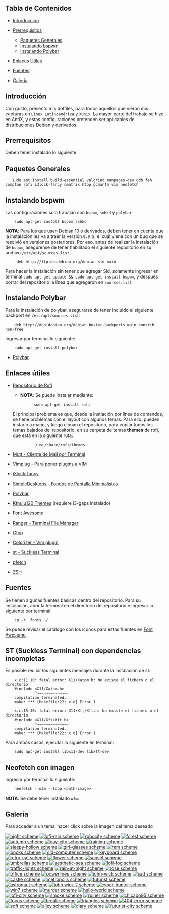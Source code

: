 ##  Tabla de Contenidos

* [Introducción](#introducción)
* [Prerrequisitos](#prerrequisitos)
  * [Paquetes Generales](#paquetes-generales)
  * [Instalando bspwm](#instalando-bspwm)
  * [Instalando Polybar](#instalando-polybar)

* [Enlaces Útiles](#enlaces-útiles)
* [Fuentes](#fuentes)
* [Galería](#galería)


## Introducción

Con gusto, presento mis dotfiles, para todos aquellos que vieron mis capturas en `Linux Latinoamérica` y `XUnix`. La mayor parte del trabajo se hizo en AntiX, y estas configuraciones pretenden ser aplicables de distribuciones Debian y derivados.

## Prerrequisitos

Deben tener instalado lo siguiente:
## Paquetes Generales
	
	   sudo apt install build-essential valgrind manpages-dev gdb feh compton rofi i3lock-fancy cmatrix htop pcmanfm vim neofetch


## Instalando bspwm
Las configuraciones solo trabajan con `bspwm`, `sxhkd` y `polybar`

		sudo apt-get install bspwm sxhkd

**NOTA**: Para los que usen Debian 10 o derivados, deben tener en cuenta que la instalación les va a traer la versión `0.9.5`, el cuál viene con un bug que se resolvió en versiones posteriores. Por eso, antes de realizar la instalación de `bspwm`, asegúrense de tener habilitado el siguiente repositorio en su archivo `/etc/apt/sources.list`

		 deb http://ftp.de.debian.org/debian sid main 

Para hacer la instalación sin tener que agregar Sid, solamente ingresar en terminal `sudo apt-get update && sudo apt-get install bspwm`, y después borrar del repositorio la línea que agregaron en `sources.list`


## Instalando Polybar
Para la instalación de polybar, asegurarse de tener incluido el siguiente backport en `/etc/apt/sources.list`:

		deb http://deb.debian.org/debian buster-backports main contrib non-free

 Ingresar por terminal lo siguiente:

		sudo apt-get install polybar


- [Polybar](https://github.com/polybar/polybar)

## Enlaces útiles

* [Repositorio de Rofi](https://github.com/davatorium/rofi)
	* **NOTA**: Se puede instalar mediante:
		
				sudo apt-get install rofi
		
  	El principal problema es que, desde la instlación por línea de comandos,
			se tiene problemas con el layout con algunos temas.
			Para ello, pueden instarlo a mano, y luego clonan el repositorio,
			para copiar todos los temas bajados del repositorio, en su carpeta
			de temas **themes** de rofi, que está en la siguiente ruta:
			
				/usr/share/rofi/themes
							
* [Mutt - Cliente de Mail por Terminal](https://www.thegeekdiary.com/how-to-install-and-configure-mutt-in-centos-rhel/)
* [Vimplug - Para poner plugins a VIM](https://www.ostechnix.com/vim-plug-a-minimalist-vim-plugin-manager/)
* [i3lock-fancy](https://github.com/meskarune/i3lock-fancy)
* [SimpleDesktops - Fondos de Pantalla Minimalistas](http://simpledesktops.com/)
* [Polybar](https://github.com/regolith-linux/regolith-desktop/wiki/HowTo:-Swap-out-i3bar-for-Polybar?fbclid=IwAR3QtWfotVnkvgwtbUYXKAi9mz7sSSTlZRTmkOnqf8-UwXbhp72Dj4Pe4TI)
* [Kthulu120 Themes](https://github.com/Kthulu120/i3wm-themes) (requiere i3-gaps instalado)
* [Font Awesome](https://fontawesome.com/cheatsheet)
* [Ranger - Terminal File Manager](https://wikimatze.de/ranger-a-terminal-browser-for-vim/)
* [Gtop](https://www.bleepingcomputer.com/forums/t/667825/how-to-install-gtop-on-ubuntu/)
* [Colorizer - Vim plugin](https://github.com/lilydjwg/colorizer)
* [st - Suckless Terminal](https://st.suckless.org/)
* [pfetch](https://github.com/dylanaraps/pfetch)
* [ZSH](https://linoxide.com/tools/install-zsh-on-linux/)

##	Fuentes
Se tienen algunas fuentes básicas dentro del repositorio. Para su instalación, abrir la terminal en el directorio del repositorio e ingresar lo siguiente por terminal:

		cp -r .fonts ~/

Se puede revisar el catálogo con los íconos para estas fuentes en [Font Awesome](https://fontawesome.com/cheatsheet).

##	ST (Suckless Terminal) con dependencias incompletas
Es posible recibir los siguientes mensajes durante la instalación de st:
	
		x.c:11:10: fatal error: X11/Xatom.h: No existe el fichero o el directorio
		#include <X11/Xatom.h>
				 ^~~~~~~~~~~~~~~
		compilation terminated.
		make: *** [Makefile:22: x.o] Error 1
	
		x.c:15:10: fatal error: X11/Xft/Xft.h: No existe el fichero o el directorio
		#include <X11/Xft/Xft.h>
				 ^~~~~~~~~~~~~~~
		compilation terminated.
		make: *** [Makefile:22: x.o] Error 1

Para ambos casos, ejecutar lo siguiente en terminal:

		sudo apt-get install libx11-dev libxft-dev

##	Neofetch con imagen
Ingresar por terminal lo siguiente:

		neofetch --w3m --loop <path-image>

**NOTA**: Se debe tener instalado `w3m`.

## Galería

Para acceder a un tema, hacer click sobre la imagen del tema deseado

[![night scheme](https://i.postimg.cc/kgf40wZ8/night-scheme.png)](https://github.com/kaibakev1984/Lorblak-Dotfiles/tree/master/night)
[![lofi-rain scheme](https://i.postimg.cc/ZRCpgx4r/lofi-rain-scheme.png)](https://github.com/kaibakev1984/Lorblak-Dotfiles/tree/master/lofi-rain)
[![robocity scheme](https://i.postimg.cc/YCyw5GBy/robocity-scheme.png)](https://github.com/kaibakev1984/Lorblak-Dotfiles/tree/master/robocity)
[![forest scheme](https://i.postimg.cc/90V3dyyz/forest-scheme.png)](https://github.com/kaibakev1984/Lorblak-Dotfiles/tree/master/forest)
[![autumn scheme](https://i.postimg.cc/6pFmVdXw/autumn-scheme.png)](https://github.com/kaibakev1984/Lorblak-Dotfiles/tree/master/autumn)
[![day-city scheme](https://i.postimg.cc/tCWfYN2Q/day-city-scheme.png)](https://github.com/kaibakev1984/Lorblak-Dotfiles/tree/master/day-city)
[![raining scheme](https://i.postimg.cc/qM5b08gn/raining-scheme.png)](https://github.com/kaibakev1984/Lorblak-Dotfiles/tree/master/raining)
[![sleepy-hollow scheme](https://i.postimg.cc/rmMggjY6/sleepy-hollow.png)](https://github.com/kaibakev1984/Lorblak-Dotfiles/tree/master/sleepy-hollow)
[![girl-glasses scheme](https://i.postimg.cc/x1wCF1YR/girl-glasses-scheme.png)](https://github.com/kaibakev1984/Lorblak-Dotfiles/tree/master/girl-glasses)
[![rem scheme](https://i.postimg.cc/vDF4Lq3f/rem-scheme.png)](https://github.com/kaibakev1984/Lorblak-Dotfiles/tree/master/rem)
[![books scheme](https://i.postimg.cc/MHkBdpGn/books-scheme.png)](https://github.com/kaibakev1984/Lorblak-Dotfiles/tree/master/books)
[![old-computer scheme](https://i.postimg.cc/4dZ9Fv23/old-computer-scheme.png)](https://github.com/kaibakev1984/Lorblak-Dotfiles/tree/master/old-computer)
[![keyboard scheme](https://i.postimg.cc/MKp6g8jH/keyboard-scheme.png)](https://github.com/kaibakev1984/Lorblak-Dotfiles/tree/master/keyboard)
[![retro-cat scheme](https://i.postimg.cc/yNF2hBSZ/retro-cat-scheme.png)](https://github.com/kaibakev1984/Lorblak-Dotfiles/tree/master/retro-cat)
[![flower scheme](https://i.postimg.cc/k4NSYdRw/flower-scheme.png)](https://github.com/kaibakev1984/Lorblak-Dotfiles/tree/master/flower-scheme)
[![sunset scheme](https://i.postimg.cc/j2prDBZ0/sunset-scheme.png)](https://github.com/kaibakev1984/Lorblak-Dotfiles/tree/master/sunset)
[![umbrellas scheme](https://i.postimg.cc/YqR5KGwB/umbrellas-scheme.png)](https://github.com/kaibakev1984/Lorblak-Dotfiles/tree/master/umbrellas)
[![aesthetic-sea scheme](https://i.postimg.cc/DzJHXx47/aesthetic-sea-scheme.png)](https://github.com/kaibakev1984/Lorblak-Dotfiles/tree/master/aesthetic-sea)
[![lofi-fog scheme](https://i.postimg.cc/mD7ndhSq/lofi-fog-scheme.png)](https://github.com/kaibakev1984/Lorblak-Dotfiles/tree/master/lofi-fog)
[![traffic-lights scheme](https://i.postimg.cc/J01pPx0D/traffic-lights-scheme.png)](https://github.com/kaibakev1984/Lorblak-Dotfiles/tree/master/traffic-lights)
[![rain-at-night scheme](https://i.postimg.cc/MphthqX8/rain-at-night-scheme.png)](https://github.com/kaibakev1984/Lorblak-Dotfiles/tree/master/rain-at-night)
[![rose scheme](https://i.postimg.cc/6QnzKgG4/rose-scheme.png)](https://github.com/kaibakev1984/Lorblak-Dotfiles/tree/master/rose)
[![office scheme](https://i.postimg.cc/D0ycqzp1/office-scheme.png)](https://github.com/kaibakev1984/Lorblak-Dotfiles/tree/master/office)
[![powerlines scheme](https://i.postimg.cc/28txZrQB/powerlines-scheme.png)](https://github.com/kaibakev1984/Lorblak-Dotfiles/tree/master/powerlines)
[![john-wick scheme](https://i.postimg.cc/LXmkpXpG/john-wick-scheme.png)](https://github.com/kaibakev1984/Lorblak-Dotfiles/tree/master/john-wick)
[![sad scheme](https://i.postimg.cc/Gm2CDVhc/sad-scheme.png)](https://github.com/kaibakev1984/Lorblak-Dotfiles/tree/master/sad)
[![castle scheme](https://i.postimg.cc/G37FWdSS/castle-scheme.png)](https://github.com/kaibakev1984/Lorblak-Dotfiles/tree/master/castle)
[![metropolis scheme](https://i.postimg.cc/DwVXhZQ5/metropolis-scheme.png)](https://github.com/kaibakev1984/Lorblak-Dotfiles/tree/master/metropolis)
[![futurist scheme](https://i.postimg.cc/d1076TvQ/futurist-scheme.png)](https://github.com/kaibakev1984/Lorblak-Dotfiles/tree/master/futurist)
[![astronaut scheme](https://i.postimg.cc/wMy1887S/astronaut-scheme.png)](https://github.com/kaibakev1984/Lorblak-Dotfiles/tree/master/astronaut)
[![john wick 2 scheme](https://i.postimg.cc/kMzVN4H9/john-wick2-scheme.png)](https://github.com/kaibakev1984/Lorblak-Dotfiles/tree/master/john-wick2)
[![cyber-hunter scheme](https://i.postimg.cc/fRjJhvRT/cyber-hunter-scheme.png)](https://github.com/kaibakev1984/Lorblak-Dotfiles/tree/master/cyber-hunter)
[![win7 scheme](https://i.postimg.cc/V5PLxSyC/win7-scheme.png)](https://github.com/kaibakev1984/Lorblak-Dotfiles/tree/master/win7)
[![murder scheme](https://i.postimg.cc/KvTfS43v/murder-scheme.png)](https://github.com/kaibakev1984/Lorblak-Dotfiles/tree/master/murder)
[![hello-world scheme](https://i.postimg.cc/CKhsqNPz/hello-world-scheme.png)](https://github.com/kaibakev1984/Lorblak-Dotfiles/tree/master/hello-world)
[![lofi-city scheme](https://i.postimg.cc/FzLy4nRn/lofi-city-scheme.png)](https://github.com/kaibakev1984/Lorblak-Dotfiles/tree/master/lofi-city)
[![smoke scheme](https://i.postimg.cc/QxcQYPvF/smoke-scheme.png)](https://github.com/kaibakev1984/Lorblak-Dotfiles/tree/master/smoke)
[![ruiner scheme](https://i.postimg.cc/jj3PJrnF/ruiner-scheme.png)](https://github.com/kaibakev1984/Lorblak-Dotfiles/tree/master/ruiner)
[![chicago95 scheme](https://i.postimg.cc/SQMCj3Sg/chicago95-scheme.png)](https://github.com/kaibakev1984/Lorblak-Dotfiles/tree/master/chicago95)
[![focus scheme](https://i.postimg.cc/7LRJZMpv/focus-scheme.png)](https://github.com/kaibakev1984/Lorblak-Dotfiles/tree/master/focus)
[![break scheme](https://i.postimg.cc/vTF1W8Y3/break-scheme.png)](https://github.com/kaibakev1984/Lorblak-Dotfiles/tree/master/break)
[![triangles scheme](https://i.postimg.cc/2jhLCWGJ/triangles-scheme.png)](https://github.com/kaibakev1984/Lorblak-Dotfiles/tree/master/triangles)
[![404-error scheme](https://i.postimg.cc/qMGt3d9x/404-error-scheme.png)](https://github.com/kaibakev1984/Lorblak-Dotfiles/tree/master/404-error)
[![soft scheme](https://i.postimg.cc/T37ptJ2y/soft-scheme.png)](https://github.com/kaibakev1984/Lorblak-Dotfiles/tree/master/soft)
[![alley scheme](https://i.postimg.cc/C5v5H2Vf/alley-scheme.png)](https://github.com/kaibakev1984/Lorblak-Dotfiles/tree/master/alley)
[![diary scheme](https://i.postimg.cc/dtx3KFC7/diary-scheme.png)](https://github.com/kaibakev1984/Lorblak-Dotfiles/tree/master/diary)
[![futurist-city scheme](https://i.postimg.cc/5twMfsbz/futurist-city-scheme.png)](https://github.com/kaibakev1984/Lorblak-Dotfiles/tree/master/futurist-city)
